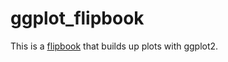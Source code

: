# ggplot_flipbook
This is a [flipbook](https://evamaerey.github.io/ggplot_flipbook/ggplot_flipbook_xaringan.html#1) that builds up plots with ggplot2.
